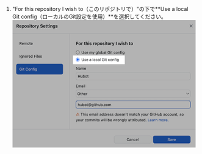 1. "For this repository I wish to（このリポジトリで）"の下で**Use a local Git config（ローカルのGit設定を使用）**を選択してください。 ![Primary remote repositoryフィールド](/assets/images/help/desktop/use-local-git-config.png)
